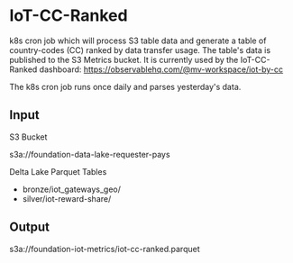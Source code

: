 # IoT-CC-Ranked

k8s cron job which will process S3 table data and generate a table of country-codes (CC) ranked by data transfer usage.
The table's data is published to the S3 Metrics bucket.
It is currently used by the IoT-CC-Ranked dashboard:
https://observablehq.com/@mv-workspace/iot-by-cc

The k8s cron job runs once daily and parses yesterday's data.

## Input

S3 Bucket

s3a://foundation-data-lake-requester-pays

Delta Lake Parquet Tables

* bronze/iot_gateways_geo/
* silver/iot-reward-share/

## Output

s3a://foundation-iot-metrics/iot-cc-ranked.parquet


